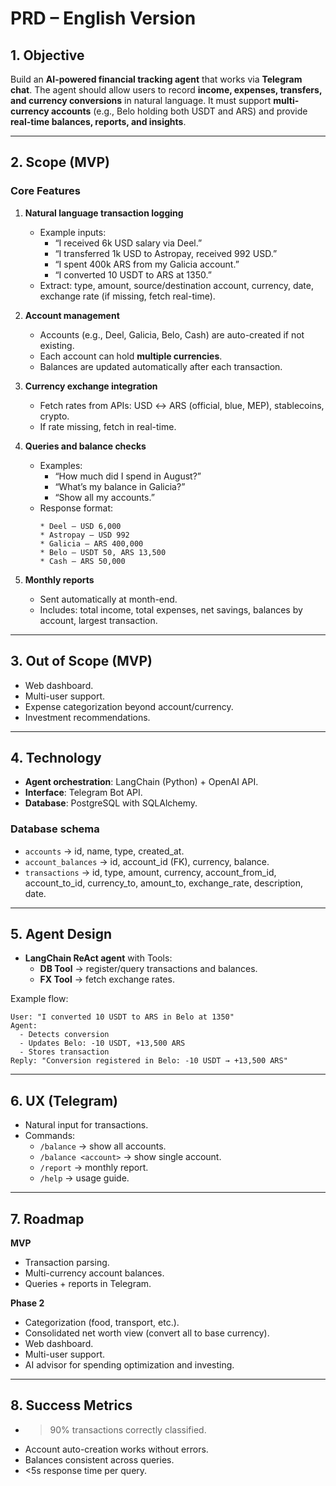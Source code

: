 # PRD – English Version

## 1. Objective
Build an **AI-powered financial tracking agent** that works via **Telegram chat**. The agent should allow users to record **income, expenses, transfers, and currency conversions** in natural language. It must support **multi-currency accounts** (e.g., Belo holding both USDT and ARS) and provide **real-time balances, reports, and insights**.

---

## 2. Scope (MVP)

### Core Features
1. **Natural language transaction logging**
   - Example inputs:
     - “I received 6k USD salary via Deel.”
     - “I transferred 1k USD to Astropay, received 992 USD.”
     - “I spent 400k ARS from my Galicia account.”
     - “I converted 10 USDT to ARS at 1350.”
   - Extract: type, amount, source/destination account, currency, date, exchange rate (if missing, fetch real-time).

2. **Account management**
   - Accounts (e.g., Deel, Galicia, Belo, Cash) are auto-created if not existing.
   - Each account can hold **multiple currencies**.
   - Balances are updated automatically after each transaction.

3. **Currency exchange integration**
   - Fetch rates from APIs: USD ↔ ARS (official, blue, MEP), stablecoins, crypto.
   - If rate missing, fetch in real-time.

4. **Queries and balance checks**
   - Examples:
     - “How much did I spend in August?”
     - “What’s my balance in Galicia?”
     - “Show all my accounts.”
   - Response format:
     ```
     * Deel – USD 6,000
     * Astropay – USD 992
     * Galicia – ARS 400,000
     * Belo – USDT 50, ARS 13,500
     * Cash – ARS 50,000
     ```

5. **Monthly reports**
   - Sent automatically at month-end.
   - Includes: total income, total expenses, net savings, balances by account, largest transaction.

---

## 3. Out of Scope (MVP)
- Web dashboard.
- Multi-user support.
- Expense categorization beyond account/currency.
- Investment recommendations.

---

## 4. Technology

- **Agent orchestration**: LangChain (Python) + OpenAI API.
- **Interface**: Telegram Bot API.
- **Database**: PostgreSQL with SQLAlchemy.

### Database schema
- `accounts` → id, name, type, created_at.
- `account_balances` → id, account_id (FK), currency, balance.
- `transactions` → id, type, amount, currency, account_from_id, account_to_id, currency_to, amount_to, exchange_rate, description, date.

---

## 5. Agent Design
- **LangChain ReAct agent** with Tools:
  - **DB Tool** → register/query transactions and balances.
  - **FX Tool** → fetch exchange rates.

Example flow:
```
User: "I converted 10 USDT to ARS in Belo at 1350"
Agent:
  - Detects conversion
  - Updates Belo: -10 USDT, +13,500 ARS
  - Stores transaction
Reply: "Conversion registered in Belo: -10 USDT → +13,500 ARS"
```

---

## 6. UX (Telegram)
- Natural input for transactions.
- Commands:
  - `/balance` → show all accounts.
  - `/balance <account>` → show single account.
  - `/report` → monthly report.
  - `/help` → usage guide.

---

## 7. Roadmap

**MVP**
- Transaction parsing.
- Multi-currency account balances.
- Queries + reports in Telegram.

**Phase 2**
- Categorization (food, transport, etc.).
- Consolidated net worth view (convert all to base currency).
- Web dashboard.
- Multi-user support.
- AI advisor for spending optimization and investing.

---

## 8. Success Metrics
- >90% transactions correctly classified.
- Account auto-creation works without errors.
- Balances consistent across queries.
- <5s response time per query.
